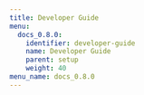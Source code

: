 ```yaml
---
title: Developer Guide
menu:
  docs_0.8.0:
    identifier: developer-guide
    name: Developer Guide
    parent: setup
    weight: 40
menu_name: docs_0.8.0
---
```


